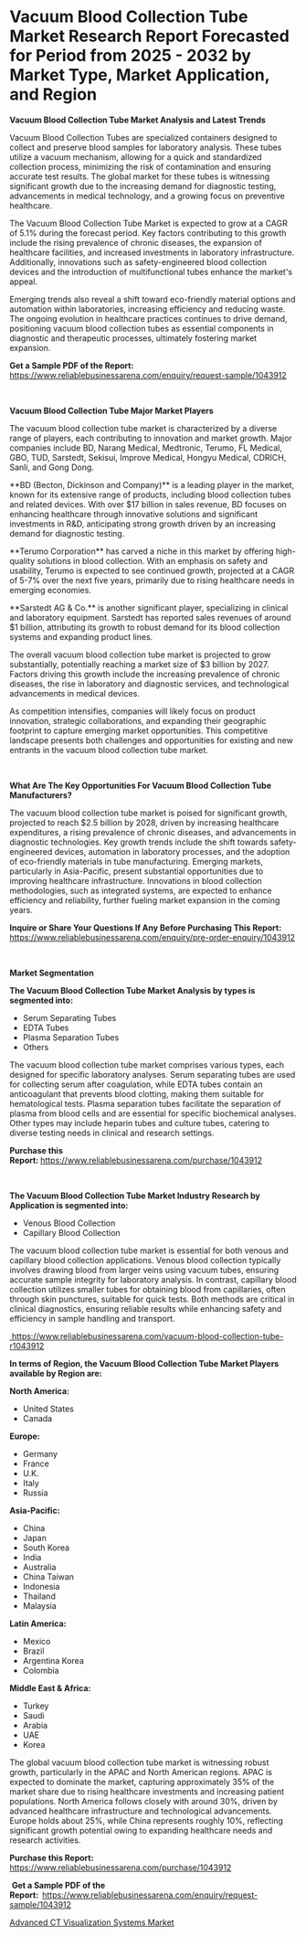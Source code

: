 <p><h1>Vacuum Blood Collection Tube Market Research Report Forecasted for Period from 2025 -  2032 by Market Type, Market Application, and Region</h1></p><p><strong>Vacuum Blood Collection Tube Market Analysis and Latest Trends</strong></p>
<p><p>Vacuum Blood Collection Tubes are specialized containers designed to collect and preserve blood samples for laboratory analysis. These tubes utilize a vacuum mechanism, allowing for a quick and standardized collection process, minimizing the risk of contamination and ensuring accurate test results. The global market for these tubes is witnessing significant growth due to the increasing demand for diagnostic testing, advancements in medical technology, and a growing focus on preventive healthcare.</p><p>The Vacuum Blood Collection Tube Market is expected to grow at a CAGR of 5.1% during the forecast period. Key factors contributing to this growth include the rising prevalence of chronic diseases, the expansion of healthcare facilities, and increased investments in laboratory infrastructure. Additionally, innovations such as safety-engineered blood collection devices and the introduction of multifunctional tubes enhance the market's appeal. </p><p>Emerging trends also reveal a shift toward eco-friendly material options and automation within laboratories, increasing efficiency and reducing waste. The ongoing evolution in healthcare practices continues to drive demand, positioning vacuum blood collection tubes as essential components in diagnostic and therapeutic processes, ultimately fostering market expansion.</p></p>
<p><strong>Get a Sample PDF of the Report:&nbsp;</strong> <a href="https://www.reliablebusinessarena.com/enquiry/request-sample/1043912?utm_campaign=3001&utm_medium=2&utm_source=Github&utm_content=ia&utm_term=05032025&utm_id=vacuum-blood-collection-tube">https://www.reliablebusinessarena.com/enquiry/request-sample/1043912</a></p>
<p>&nbsp;</p>
<p><strong>Vacuum Blood Collection Tube Major Market Players</strong></p>
<p><p>The vacuum blood collection tube market is characterized by a diverse range of players, each contributing to innovation and market growth. Major companies include BD, Narang Medical, Medtronic, Terumo, FL Medical, GBO, TUD, Sarstedt, Sekisui, Improve Medical, Hongyu Medical, CDRICH, Sanli, and Gong Dong.</p><p>**BD (Becton, Dickinson and Company)** is a leading player in the market, known for its extensive range of products, including blood collection tubes and related devices. With over $17 billion in sales revenue, BD focuses on enhancing healthcare through innovative solutions and significant investments in R&D, anticipating strong growth driven by an increasing demand for diagnostic testing.</p><p>**Terumo Corporation** has carved a niche in this market by offering high-quality solutions in blood collection. With an emphasis on safety and usability, Terumo is expected to see continued growth, projected at a CAGR of 5-7% over the next five years, primarily due to rising healthcare needs in emerging economies.</p><p>**Sarstedt AG & Co.** is another significant player, specializing in clinical and laboratory equipment. Sarstedt has reported sales revenues of around $1 billion, attributing its growth to robust demand for its blood collection systems and expanding product lines.</p><p>The overall vacuum blood collection tube market is projected to grow substantially, potentially reaching a market size of $3 billion by 2027. Factors driving this growth include the increasing prevalence of chronic diseases, the rise in laboratory and diagnostic services, and technological advancements in medical devices.</p><p>As competition intensifies, companies will likely focus on product innovation, strategic collaborations, and expanding their geographic footprint to capture emerging market opportunities. This competitive landscape presents both challenges and opportunities for existing and new entrants in the vacuum blood collection tube market.</p></p>
<p>&nbsp;</p>
<p><strong>What Are The Key Opportunities For Vacuum Blood Collection Tube Manufacturers?</strong></p>
<p><p>The vacuum blood collection tube market is poised for significant growth, projected to reach $2.5 billion by 2028, driven by increasing healthcare expenditures, a rising prevalence of chronic diseases, and advancements in diagnostic technologies. Key growth trends include the shift towards safety-engineered devices, automation in laboratory processes, and the adoption of eco-friendly materials in tube manufacturing. Emerging markets, particularly in Asia-Pacific, present substantial opportunities due to improving healthcare infrastructure. Innovations in blood collection methodologies, such as integrated systems, are expected to enhance efficiency and reliability, further fueling market expansion in the coming years.</p></p>
<p><strong>Inquire or Share Your Questions If Any Before Purchasing This Report:</strong> <a href="https://www.reliablebusinessarena.com/enquiry/pre-order-enquiry/1043912?utm_campaign=3001&utm_medium=2&utm_source=Github&utm_content=ia&utm_term=05032025&utm_id=vacuum-blood-collection-tube">https://www.reliablebusinessarena.com/enquiry/pre-order-enquiry/1043912</a></p>
<p>&nbsp;</p>
<p><strong>Market Segmentation</strong></p>
<p><strong>The Vacuum Blood Collection Tube Market Analysis by types is segmented into:</strong></p>
<p><ul><li>Serum Separating Tubes</li><li>EDTA Tubes</li><li>Plasma Separation Tubes</li><li>Others</li></ul></p>
<p><p>The vacuum blood collection tube market comprises various types, each designed for specific laboratory analyses. Serum separating tubes are used for collecting serum after coagulation, while EDTA tubes contain an anticoagulant that prevents blood clotting, making them suitable for hematological tests. Plasma separation tubes facilitate the separation of plasma from blood cells and are essential for specific biochemical analyses. Other types may include heparin tubes and culture tubes, catering to diverse testing needs in clinical and research settings.</p></p>
<p><strong>Purchase this Report:&nbsp;</strong><a href="https://www.reliablebusinessarena.com/purchase/1043912?utm_campaign=3001&utm_medium=2&utm_source=Github&utm_content=ia&utm_term=05032025&utm_id=vacuum-blood-collection-tube">https://www.reliablebusinessarena.com/purchase/1043912</a></p>
<p>&nbsp;</p>
<p><strong>The Vacuum Blood Collection Tube Market Industry Research by Application is segmented into:</strong></p>
<p><ul><li>Venous Blood Collection</li><li>Capillary Blood Collection</li></ul></p>
<p><p>The vacuum blood collection tube market is essential for both venous and capillary blood collection applications. Venous blood collection typically involves drawing blood from larger veins using vacuum tubes, ensuring accurate sample integrity for laboratory analysis. In contrast, capillary blood collection utilizes smaller tubes for obtaining blood from capillaries, often through skin punctures, suitable for quick tests. Both methods are critical in clinical diagnostics, ensuring reliable results while enhancing safety and efficiency in sample handling and transport.</p></p>
<p><a href="https://www.reliablebusinessarena.com/vacuum-blood-collection-tube-r1043912?utm_campaign=3001&utm_medium=2&utm_source=Github&utm_content=ia&utm_term=05032025&utm_id=vacuum-blood-collection-tube">&nbsp;https://www.reliablebusinessarena.com/vacuum-blood-collection-tube-r1043912</a></p>
<p><strong>In terms of Region, the Vacuum Blood Collection Tube Market Players available by Region are:</strong></p>
<p>
    <p> <strong> North America: </strong>
        <ul>
            <li>United States</li>
            <li>Canada</li>
        </ul>
        </p> 
    <p> <strong> Europe: </strong>
        <ul>
            <li>Germany</li>
            <li>France</li>
            <li>U.K.</li>
            <li>Italy</li>
            <li>Russia</li>
        </ul>
        </p> 
    <p> <strong> Asia-Pacific: </strong>
        <ul>
            <li>China</li>
            <li>Japan</li>
            <li>South Korea</li>
            <li>India</li>
            <li>Australia</li>
            <li>China Taiwan</li>
            <li>Indonesia</li>
            <li>Thailand</li>
            <li>Malaysia</li>
        </ul>
        </p> 
    <p> <strong> Latin America: </strong>
        <ul>
            <li>Mexico</li>
            <li>Brazil</li>
            <li>Argentina Korea</li>
            <li>Colombia</li>
        </ul>
        </p> 
    <p> <strong> Middle East & Africa: </strong>
        <ul>
            <li>Turkey</li>
            <li>Saudi</li>
            <li>Arabia</li>
            <li>UAE</li>
            <li>Korea</li>
        </ul>
    </p>
    </p>
<p><p>The global vacuum blood collection tube market is witnessing robust growth, particularly in the APAC and North American regions. APAC is expected to dominate the market, capturing approximately 35% of the market share due to rising healthcare investments and increasing patient populations. North America follows closely with around 30%, driven by advanced healthcare infrastructure and technological advancements. Europe holds about 25%, while China represents roughly 10%, reflecting significant growth potential owing to expanding healthcare needs and research activities.</p></p>
<p><strong>Purchase this Report: </strong><a href="https://www.reliablebusinessarena.com/purchase/1043912?utm_campaign=3001&utm_medium=2&utm_source=Github&utm_content=ia&utm_term=05032025&utm_id=vacuum-blood-collection-tube">https://www.reliablebusinessarena.com/purchase/1043912</a></p>
<p>&nbsp;<strong>Get a Sample PDF of the Report:&nbsp;&nbsp;</strong><a href="https://www.reliablebusinessarena.com/enquiry/request-sample/1043912?utm_campaign=3001&utm_medium=2&utm_source=Github&utm_content=ia&utm_term=05032025&utm_id=vacuum-blood-collection-tube">https://www.reliablebusinessarena.com/enquiry/request-sample/1043912</a></p>
<p><strong></strong></p>
<p><p><a href="https://github.com/tszkintruca/Market-Research-Report-List-1/blob/main/advanced-ct-visualization-systems-market.md?utm_campaign=3001&utm_medium=2&utm_source=Github&utm_content=ia&utm_term=05032025&utm_id=vacuum-blood-collection-tube">Advanced CT Visualization Systems Market</a></p></p>